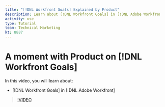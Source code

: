 ```yaml
---
title: "[!DNL Workfront Goals] Explained by Product"
description: Learn about [!DNL Workfront Goals] in [!DNL Adobe Workfront] from the Product team.
activity: use
type: Tutorial
team: Technical Marketing
kt: 8887
---
```

# A moment with Product on [!DNL Workfront Goals]

In this video, you will learn about:

* [!DNL Workfront Goals] in [!DNL Adobe Workfront]

>[!VIDEO](https://video.tv.adobe.com/v/335181/?quality=12)
